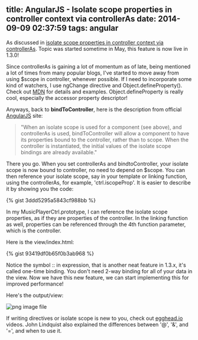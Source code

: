 title: AngularJS - Isolate scope properties in controller context via controllerAs
date: 2014-09-09 02:37:59
tags: angular
---

As discussed in [isolate scope properties in controller context via controllerAs](https://github.com/angular/angular.js/pull/7645). Topic was started sometime in May, this feature is now live in 1.3.0!

Since controllerAs is gaining a lot of momentum as of late, being mentioned a lot of times from many popular blogs, I've started to move away from using $scope in controller, whenever possible. If I need to incorporate some kind of watchers, I use ngChange directive and Object.defineProperty(). Check out [MDN](https://developer.mozilla.org/en/docs/Web/JavaScript/Reference/Global_Objects/Object/defineProperty) for details and examples. Object.defineProperty is really cool, especially the accessor property descriptor!

Anyways, back to **bindToController**, here is the description from official [AngularJS](https://docs.angularjs.org/api/ng/service/$compile) site:
> "When an isolate scope is used for a component (see above), and controllerAs is used, bindToController will allow a component to have its properties bound to the controller, rather than to scope. When the controller is instantiated, the initial values of the isolate scope bindings are already available."

There you go. When you set controllerAs and bindtoController, your isolate scope is now bound to controller, no need to depend on $scope. You can then reference your isolate scope, say in your template or linking function, using the controllerAs, for example, 'ctrl.iscopeProp'. It is easier to describe it by showing you the code:

{% gist 3ddd5295a5843cf988bb %}

In my MusicPlayerCtrl.prototype, I can reference the isolate scope properties, as if they are properties of the controller. In the linking function as well, properties can be referenced through the 4th function parameter, which is the controller.

Here is the view/index.html:

{% gist 93419df0b65f0b3ab968 %}

Notice the symbol :: in expression, that is another neat feature in 1.3.x, it's called one-time binding. You don't need 2-way binding for all of your data in the view. Now we have this new feature, we can start implementing this for improved performance!

Here's the output/view:

![png image file](/images/bindtoctrl@2x.png)

If writing directives or isolate scope is new to you, check out [egghead.io](https://egghead.io/) videos. John Lindquist also explained the differences between '@', '&', and '=', and when to use it.
